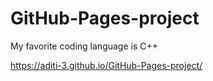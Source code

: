 # GitHub-Pages-project
My favorite coding language is C++

https://aditi-3.github.io/GitHub-Pages-project/
